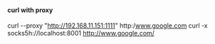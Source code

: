 

#### curl with proxy
curl --proxy "http://192.168.11.151:1111" http:/www.google.com
curl -x socks5h://localhost:8001 http://www.google.com/

